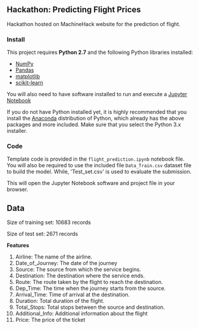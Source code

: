 ## Hackathon: Predicting Flight Prices
Hackathon hosted on MachineHack website for the prediction of flight.
### Install

This project requires **Python 2.7** and the following Python libraries installed:

- [NumPy](http://www.numpy.org/)
- [Pandas](http://pandas.pydata.org)
- [matplotlib](http://matplotlib.org/)
- [scikit-learn](http://scikit-learn.org/stable/)

You will also need to have software installed to run and execute a [Jupyter Notebook](http://ipython.org/notebook.html)

If you do not have Python installed yet, it is highly recommended that you install the [Anaconda](http://continuum.io/downloads) distribution of Python, which already has the above packages and more included. Make sure that you select the Python 3.x installer.

### Code

Template code is provided in the `flight_prediction.ipynb` notebook file. You will also be required to use the included file `Data_Train.csv` dataset file to build the model. While, 'Test_set.csv' is used to evaluate the submission.


This will open the Jupyter Notebook software and project file in your browser.

## Data

Size of training set: 10683 records

Size of test set: 2671 records


**Features**
1) Airline: The name of the airline.
2) Date_of_Journey: The date of the journey
3) Source: The source from which the service begins.
4) Destination: The destination where the service ends.
5) Route: The route taken by the flight to reach the destination.
6) Dep_Time: The time when the journey starts from the source.
7) Arrival_Time: Time of arrival at the destination.
8) Duration: Total duration of the flight.
9) Total_Stops: Total stops between the source and destination.
10) Additional_Info: Additional information about the flight
11) Price: The price of the ticket 
